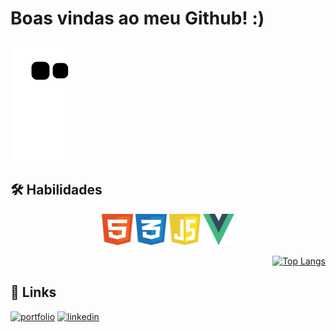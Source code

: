 # Boas vindas ao meu Github! :)

![Snake animation](https://github.com/thiagoorrico/thiagoorrico/blob/output/github-contribution-grid-snake.svg)

## 🛠 Habilidades
<div align="center">
  
<img class="img" src="assets/img/html-1.svg" alt="Logo Html" width="50" height="50"/>
<img class="img" src="assets/img/css-3.svg" alt="Logo CSS" width="50" height="50"/>
<img class="img" src="assets/img/javascript-1.svg" alt="Logo JavaScript" width="50" height="50"/>
<img class="img" src="assets/img/vue-9.svg" alt="Logo Vue.js" width="50" height="50"/>

</div>

<div align="right" display="flex">

  [![Top Langs](https://github-readme-stats.vercel.app/api/top-langs/?username=thiagoorrico&layout=donut)](https://github.com/anuraghazra/github-readme-stats)

</div>


## 🔗 Links
<div align="left">
  
[![portfolio](https://img.shields.io/badge/my_portfolio-000?style=for-the-badge&logo=ko-fi&logoColor=white)](https://thiagoorrico.github.io)
[![linkedin](https://img.shields.io/badge/linkedin-0A66C2?style=for-the-badge&logo=linkedin&logoColor=white)](https://www.linkedin.com/in/thiagoorrico/)

</div>

